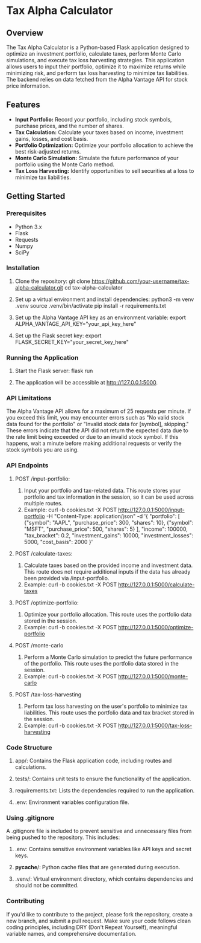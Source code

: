 # Tax Alpha Calculator

## Overview

The Tax Alpha Calculator is a Python-based Flask application designed to optimize an investment portfolio, calculate taxes, perform Monte Carlo simulations, and execute tax loss harvesting strategies. This application allows users to input their portfolio, optimize it to maximize returns while minimizing risk, and perform tax loss harvesting to minimize tax liabilities. The backend relies on data fetched from the Alpha Vantage API for stock price information.

## Features

- **Input Portfolio:** Record your portfolio, including stock symbols, purchase prices, and the number of shares.
- **Tax Calculation:** Calculate your taxes based on income, investment gains, losses, and cost basis.
- **Portfolio Optimization:** Optimize your portfolio allocation to achieve the best risk-adjusted returns.
- **Monte Carlo Simulation:** Simulate the future performance of your portfolio using the Monte Carlo method.
- **Tax Loss Harvesting:** Identify opportunities to sell securities at a loss to minimize tax liabilities.

## Getting Started

### Prerequisites

- Python 3.x
- Flask
- Requests
- Numpy
- SciPy

### Installation

1. Clone the repository:
   git clone https://github.com/your-username/tax-alpha-calculator.git
   cd tax-alpha-calculator

2. Set up a virtual environment and install dependencies:
   python3 -m venv .venv
   source .venv/bin/activate
   pip install -r requirements.txt

3. Set up the Alpha Vantage API key as an environment variable:
   export ALPHA_VANTAGE_API_KEY="your_api_key_here"

4. Set up the Flask secret key:
   export FLASK_SECRET_KEY="your_secret_key_here"


### Running the Application

1. Start the Flask server:
   flask run

2. The application will be accessible at http://127.0.0.1:5000.


### API Limitations

The Alpha Vantage API allows for a maximum of 25 requests per minute. If you exceed this limit, you may encounter errors such as "No valid stock data found for the portfolio" or "Invalid stock data for [symbol], skipping." These errors indicate that the API did not return the expected data due to the rate limit being exceeded or due to an invalid stock symbol. If this happens, wait a minute before making additional requests or verify the stock symbols you are using.

### API Endpoints

1. POST /input-portfolio:
   1. Input your portfolio and tax-related data. This route stores your portfolio and tax information in the session, so it can be used across multiple routes.
   2. Example:
      curl -b cookies.txt -X POST http://127.0.0.1:5000/input-portfolio -H "Content-Type: application/json" -d '{
      "portfolio": [
       {"symbol": "AAPL", "purchase_price": 300, "shares": 10},
       {"symbol": "MSFT", "purchase_price": 500, "shares": 5}
      ],
      "income": 100000,
      "tax_bracket": 0.2,
      "investment_gains": 10000,
      "investment_losses": 5000,
      "cost_basis": 2000
      }'

2. POST /calculate-taxes:
   1. Calculate taxes based on the provided income and investment data. This route does not require additional inputs if the data has already been provided via /input-portfolio.
   2. Example:
   curl -b cookies.txt -X POST http://127.0.0.1:5000/calculate-taxes

3. POST /optimize-portfolio:
   1. Optimize your portfolio allocation. This route uses the portfolio data stored in the session.
   2. Example:
   curl -b cookies.txt -X POST http://127.0.0.1:5000/optimize-portfolio

4. POST /monte-carlo
   1. Perform a Monte Carlo simulation to predict the future performance of the portfolio. This route uses the portfolio data stored in the session.
   2. Example:
   curl -b cookies.txt -X POST http://127.0.0.1:5000/monte-carlo

5. POST /tax-loss-harvesting
   1. Perform tax loss harvesting on the user's portfolio to minimize tax liabilities. This route uses the portfolio data and tax bracket stored in the session.
   2. Example:
   curl -b cookies.txt -X POST http://127.0.0.1:5000/tax-loss-harvesting


### Code Structure

1. app/: Contains the Flask application code, including routes and calculations.

2. tests/: Contains unit tests to ensure the functionality of the application.

3. requirements.txt: Lists the dependencies required to run the application.

4. .env: Environment variables configuration file.


### Using .gitignore

A .gitignore file is included to prevent sensitive and unnecessary files from being pushed to the repository. This includes:

1. .env: Contains sensitive environment variables like API keys and secret keys.

2. __pycache__/: Python cache files that are generated during execution.

3. .venv/: Virtual environment directory, which contains dependencies and should not be committed.



### Contributing

If you'd like to contribute to the project, please fork the repository, create a new branch, and submit a pull request. Make sure your code follows clean coding principles, including DRY (Don't Repeat Yourself), meaningful variable names, and comprehensive documentation.

